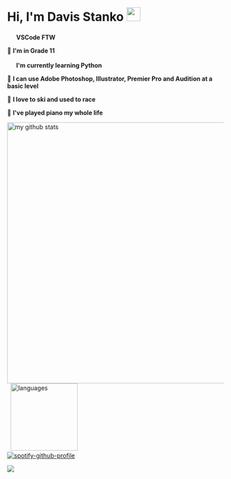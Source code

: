 # Hi, I'm Davis Stanko <img height="32" width="32" src="https://raw.githubusercontent.com/sciencepal/sciencepal/master/assets/Hi.gif" />

 <img height="17" width="17" src="https://simpleicons.org/icons/visualstudiocode.svg" /> **VSCode FTW**

🏫 **I'm in Grade 11**

 <img height="17" width="17" src="https://simpleicons.org/icons/python.svg" /> **I'm currently learning Python**
 
🎨 **I can use Adobe Photoshop, Illustrator, Premier Pro and Audition at a basic level**

🎿 **I love to ski and used to race**

🎹 **I've played piano my whole life**

<img src="https://github-readme-stats.vercel.app/api?username=davisstanko&show_icons=true&theme=dark" alt="my github stats" width="606"/>&nbsp;
<img src="https://github-readme-stats.vercel.app/api/top-langs/?username=davisstanko&layout=compact&theme=dark" alt="languages" height="156">                                     
[![spotify-github-profile](https://spotify-github-profile.vercel.app/api/view?uid=dabfish2004&cover_image=true&theme=default)](https://spotify-github-profile.vercel.app/api/view?uid=dabfish2004&redirect=true)

![](https://hit.yhype.halp.im/github/profile?user_id=65086944)
